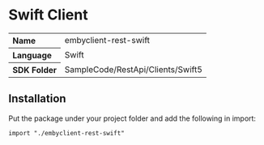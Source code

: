 # Swift Client

<table><tr />
    <tr>
        <th valign="top" align="left">Name</th>
        <td>embyclient-rest-swift</td>
    </tr>
    <tr>
        <th valign="top" align="left">Language</th>
        <td>Swift</td>
    </tr>
    <tr>
        <th valign="top" align="left">SDK Folder</th>
        <td>SampleCode/RestApi/Clients/Swift5</td>
    </tr>
</table>


## Installation

Put the package under your project folder and add the following in import:
```golang
import "./embyclient-rest-swift"
```
